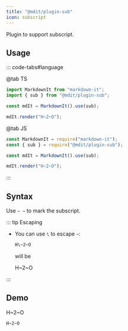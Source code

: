 ```yaml
---
title: "@mdit/plugin-sub"
icon: subscript
---
```


Plugin to support subscript.

<!-- more -->

## Usage

::: code-tabs#language

@tab TS

```ts
import MarkdownIt from "markdown-it";
import { sub } from "@mdit/plugin-sub";

const mdIt = MarkdownIt().use(sub);

mdIt.render("H~2~O");
```

@tab JS

```js
const MarkdownIt = require("markdown-it");
const { sub } = require("@mdit/plugin-sub");

const mdIt = MarkdownIt().use(sub);

mdIt.render("H~2~O");
```

:::

## Syntax

Use `~ ~` to mark the subscript.

::: tip Escaping

- You can use `\` to escape `~`:

  ```md
  H\~2~O
  ```

  will be

  H\~2~O

:::

## Demo

H~2~O

```md
H~2~O
```
